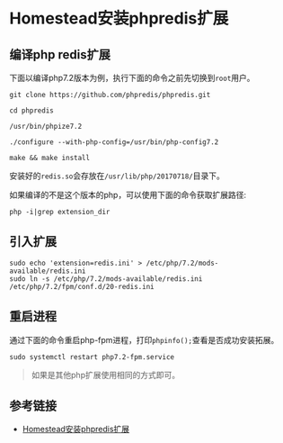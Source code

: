 # Homestead安装phpredis扩展

## 编译php redis扩展

下面以编译php7.2版本为例，执行下面的命令之前先切换到`root`用户。

```
git clone https://github.com/phpredis/phpredis.git

cd phpredis

/usr/bin/phpize7.2

./configure --with-php-config=/usr/bin/php-config7.2

make && make install
```

安装好的`redis.so`会存放在`/usr/lib/php/20170718/`目录下。

如果编译的不是这个版本的php，可以使用下面的命令获取扩展路径:

```
php -i|grep extension_dir
```

## 引入扩展

```
sudo echo 'extension=redis.ini' > /etc/php/7.2/mods-available/redis.ini
sudo ln -s /etc/php/7.2/mods-available/redis.ini /etc/php/7.2/fpm/conf.d/20-redis.ini
```

## 重启进程

通过下面的命令重启php-fpm进程，打印`phpinfo();`查看是否成功安装拓展。

```
sudo systemctl restart php7.2-fpm.service
```

> 如果是其他php扩展使用相同的方式即可。


## 参考链接

* [Homestead安装phpredis扩展](https://mudew.com/20180223/Homestead%E5%AE%89%E8%A3%85phpredis%E6%89%A9%E5%B1%95/)
